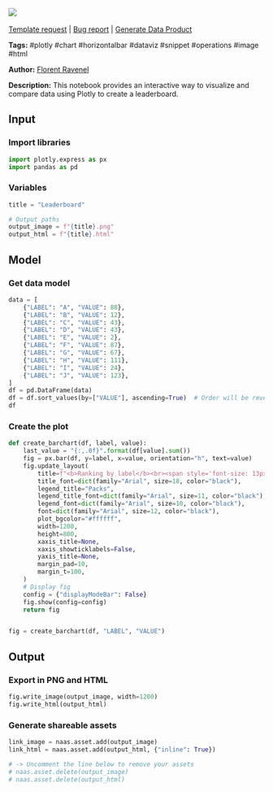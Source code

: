 <a href="https://app.naas.ai/user-redirect/naas/downloader?url=https://raw.githubusercontent.com/jupyter-naas/awesome-notebooks/master/Plotly/Plotly_Create_Leaderboard.ipynb" target="_parent"><img src="https://naasai-public.s3.eu-west-3.amazonaws.com/open_in_naas.svg"/></a><br><br><a href="https://github.com/jupyter-naas/awesome-notebooks/issues/new?assignees=&labels=&template=template-request.md&title=Tool+-+Action+of+the+notebook+">Template request</a> | <a href="https://github.com/jupyter-naas/awesome-notebooks/issues/new?assignees=&labels=bug&template=bug_report.md&title=Plotly+-+Create+Leaderboard:+Error+short+description">Bug report</a> | <a href="https://app.naas.ai/user-redirect/naas/downloader?url=https://raw.githubusercontent.com/jupyter-naas/awesome-notebooks/master/Naas/Naas_Start_data_product.ipynb" target="_parent">Generate Data Product</a>

**Tags:** #plotly #chart #horizontalbar #dataviz #snippet #operations #image #html

**Author:** [Florent Ravenel](https://www.linkedin.com/in/ACoAABCNSioBW3YZHc2lBHVG0E_TXYWitQkmwog/)

**Description:** This notebook provides an interactive way to visualize and compare data using Plotly to create a leaderboard.

## Input

### Import libraries


```python
import plotly.express as px
import pandas as pd
```

### Variables


```python
title = "Leaderboard"

# Output paths
output_image = f"{title}.png"
output_html = f"{title}.html"
```

## Model

### Get data model


```python
data = [
    {"LABEL": "A", "VALUE": 88},
    {"LABEL": "B", "VALUE": 12},
    {"LABEL": "C", "VALUE": 43},
    {"LABEL": "D", "VALUE": 43},
    {"LABEL": "E", "VALUE": 2},
    {"LABEL": "F", "VALUE": 87},
    {"LABEL": "G", "VALUE": 67},
    {"LABEL": "H", "VALUE": 111},
    {"LABEL": "I", "VALUE": 24},
    {"LABEL": "J", "VALUE": 123},
]
df = pd.DataFrame(data)
df = df.sort_values(by=["VALUE"], ascending=True)  # Order will be reversed in plot
df
```

### Create the plot


```python
def create_barchart(df, label, value):
    last_value = "{:,.0f}".format(df[value].sum())
    fig = px.bar(df, y=label, x=value, orientation="h", text=value)
    fig.update_layout(
        title=f"<b>Ranking by label</b><br><span style='font-size: 13px;'>Total value: {last_value}</span>",
        title_font=dict(family="Arial", size=18, color="black"),
        legend_title="Packs",
        legend_title_font=dict(family="Arial", size=11, color="black"),
        legend_font=dict(family="Arial", size=10, color="black"),
        font=dict(family="Arial", size=12, color="black"),
        plot_bgcolor="#ffffff",
        width=1200,
        height=800,
        xaxis_title=None,
        xaxis_showticklabels=False,
        yaxis_title=None,
        margin_pad=10,
        margin_t=100,
    )
    # Display fig
    config = {"displayModeBar": False}
    fig.show(config=config)
    return fig


fig = create_barchart(df, "LABEL", "VALUE")
```

## Output

### Export in PNG and HTML


```python
fig.write_image(output_image, width=1200)
fig.write_html(output_html)
```

### Generate shareable assets


```python
link_image = naas.asset.add(output_image)
link_html = naas.asset.add(output_html, {"inline": True})

# -> Uncomment the line below to remove your assets
# naas.asset.delete(output_image)
# naas.asset.delete(output_html)
```

